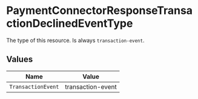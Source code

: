 # PaymentConnectorResponseTransactionDeclinedEventType

The type of this resource. Is always `transaction-event`.


## Values

| Name               | Value              |
| ------------------ | ------------------ |
| `TransactionEvent` | transaction-event  |